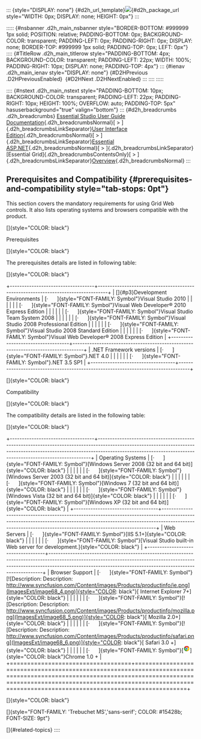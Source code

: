 ::: {style="DISPLAY: none"}
[](ms-xhelp:///?Id=d2h_url_template){#d2h_url_template}![](!package_url!){#d2h_package_url style="WIDTH: 0px; DISPLAY: none; HEIGHT: 0px"}
:::

::::: {#nsbanner .d2h_main_nsbanner style="BORDER-BOTTOM: #999999 1px solid; POSITION: relative; PADDING-BOTTOM: 0px; BACKGROUND-COLOR: transparent; PADDING-LEFT: 0px; PADDING-RIGHT: 0px; DISPLAY: none; BORDER-TOP: #999999 1px solid; PADDING-TOP: 0px; LEFT: 0px"}
:::: {#TitleRow .d2h_main_titlerow style="PADDING-BOTTOM: 4px; BACKGROUND-COLOR: transparent; PADDING-LEFT: 22px; WIDTH: 100%; PADDING-RIGHT: 10px; DISPLAY: none; PADDING-TOP: 4px"}
::: {#ienav .d2h_main_ienav style="DISPLAY: none"}
[](ms-xhelp:///?Id=e66de3d6-a830-452d-a565-ec4696b58ab0){#D2HPrevious .D2HPreviousEnabled}  [](ms-xhelp:///?Id=a76d26df-f3d8-41fa-8343-ffd2a6ab6c2b){#D2HNext .D2HNextEnabled}
:::
::::
:::::

:::: {#nstext .d2h_main_nstext style="PADDING-BOTTOM: 10px; BACKGROUND-COLOR: transparent; PADDING-LEFT: 22px; PADDING-RIGHT: 10px; HEIGHT: 100%; OVERFLOW: auto; PADDING-TOP: 5px" hasuserbackground="true" valign="bottom"}
::: {#d2h_breadcrumbs .d2h_breadcrumbs}
[Essential Studio User Guide Documentation](ms-xhelp:///?Id=12457748-09e3-4d74-a240-8e049cedf030){.d2h_breadcrumbsNormal}[ \> ]{.d2h_breadcrumbsLinkSeparator}[User Interface Edition](ms-xhelp:///?Id=c29296b7-531c-413b-a0ec-488ca1f7f669){.d2h_breadcrumbsNormal}[ \> ]{.d2h_breadcrumbsLinkSeparator}[Essential ASP.NET](ms-xhelp:///?Id=25c35330-c127-4dad-9a92-ed79dc7261a6){.d2h_breadcrumbsNormal}[ \> ]{.d2h_breadcrumbsLinkSeparator}[Essential Grid]{.d2h_breadcrumbsContentsOnly}[ \> ]{.d2h_breadcrumbsLinkSeparator}[Overview](ms-xhelp:///?Id=9d7d041e-80a4-45be-8f19-ebcfe7e74646){.d2h_breadcrumbsNormal}
:::

## Prerequisites and Compatibility {#prerequisites-and-compatibility style="tab-stops: 0pt"}

This section covers the mandatory requirements for using Grid Web controls. It also lists operating systems and browsers compatible with the product.

[]{style="COLOR: black"} 

Prerequisites

[]{style="COLOR: black"} 

The prerequisites details are listed in following table:

[]{style="COLOR: black"} 

+-----------------------------------+----------------------------------------------------------------------------------+
| []{#p3}Development Environments   | [·      ]{style="FONT-FAMILY: Symbol"}Visual Studio 2010                         |
|                                   |                                                                                  |
|                                   | [·      ]{style="FONT-FAMILY: Symbol"}Visual Web Developer® 2010 Express Edition |
|                                   |                                                                                  |
|                                   | [·      ]{style="FONT-FAMILY: Symbol"}Visual Studio Team System 2008             |
|                                   |                                                                                  |
|                                   | [·      ]{style="FONT-FAMILY: Symbol"}Visual Studio 2008 Professional Edition    |
|                                   |                                                                                  |
|                                   | [·      ]{style="FONT-FAMILY: Symbol"}Visual Studio 2008 Standard Edition        |
|                                   |                                                                                  |
|                                   | [·      ]{style="FONT-FAMILY: Symbol"}Visual Web Developer® 2008 Express Edition |
+-----------------------------------+----------------------------------------------------------------------------------+
| .NET Framework versions           | [·      ]{style="FONT-FAMILY: Symbol"}.NET 4.0                                   |
|                                   |                                                                                  |
|                                   | [·      ]{style="FONT-FAMILY: Symbol"}.NET 3.5 SP1                               |
+-----------------------------------+----------------------------------------------------------------------------------+

[]{style="COLOR: black"} 

Compatibility

[]{style="COLOR: black"} 

The compatibility details are listed in the following table:

[]{style="COLOR: black"} 

+-----------------------------------+---------------------------------------------------------------------------------------------------------------------------------------------------------------------------------------------------------------------------------------+
| Operating Systems                 | [·      ]{style="FONT-FAMILY: Symbol"}[Windows Server 2008 (32 bit and 64 bit)]{style="COLOR: black"}                                                                                                                                 |
|                                   |                                                                                                                                                                                                                                       |
|                                   | [·      ]{style="FONT-FAMILY: Symbol"}[Windows Server 2003 (32 bit and 64 bit)]{style="COLOR: black"}                                                                                                                                 |
|                                   |                                                                                                                                                                                                                                       |
|                                   | [·      ]{style="FONT-FAMILY: Symbol"}[Windows 7 (32 bit and 64 bit)]{style="COLOR: black"}                                                                                                                                           |
|                                   |                                                                                                                                                                                                                                       |
|                                   | [·      ]{style="FONT-FAMILY: Symbol"}[Windows Vista (32 bit and 64 bit)]{style="COLOR: black"}                                                                                                                                       |
|                                   |                                                                                                                                                                                                                                       |
|                                   | [·      ]{style="FONT-FAMILY: Symbol"}[Windows XP (32 bit and 64 bit)]{style="COLOR: black"}                                                                                                                                          |
+-----------------------------------+---------------------------------------------------------------------------------------------------------------------------------------------------------------------------------------------------------------------------------------+
| Web Servers                       | [·      ]{style="FONT-FAMILY: Symbol"}[IIS 5.1+]{style="COLOR: black"}                                                                                                                                                                |
|                                   |                                                                                                                                                                                                                                       |
|                                   | [·      ]{style="FONT-FAMILY: Symbol"}[Visual Studio built-in Web server for development.]{style="COLOR: black"}                                                                                                                      |
+-----------------------------------+---------------------------------------------------------------------------------------------------------------------------------------------------------------------------------------------------------------------------------------+
| Browser Support                   | [·      ]{style="FONT-FAMILY: Symbol"}[![Description: Description: http://www.syncfusion.com/Content/images/Products/productinfo/ie.png](ImagesExt/image68_4.png)]{style="COLOR: black"}[ Internet Explorer 7+]{style="COLOR: black"} |
|                                   |                                                                                                                                                                                                                                       |
|                                   | [·      ]{style="FONT-FAMILY: Symbol"}[![Description: Description: http://www.syncfusion.com/Content/images/Products/productinfo/mozilla.png](ImagesExt/image68_5.png)]{style="COLOR: black"}[ Mozilla 2.0+]{style="COLOR: black"}    |
|                                   |                                                                                                                                                                                                                                       |
|                                   | [·      ]{style="FONT-FAMILY: Symbol"}[![Description: Description: http://www.syncfusion.com/Content/images/Products/productinfo/safari.png](ImagesExt/image68_6.png)]{style="COLOR: black"}[ Safari 3.0 +]{style="COLOR: black"}     |
|                                   |                                                                                                                                                                                                                                       |
|                                   | [·      ]{style="FONT-FAMILY: Symbol"}[![Description: C:\\Users\\labuser\\Desktop\\chrome.png](ImagesExt/image68_7.png)]{style="COLOR: black"}Chrome 1.0 +                                                                            |
+===================================+=======================================================================================================================================================================================================================================+

[]{style="COLOR: black"} 

[]{style="FONT-FAMILY: 'Trebuchet MS','sans-serif'; COLOR: #15428b; FONT-SIZE: 9pt"} 

[]{#related-topics}
::::
